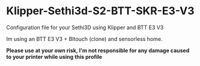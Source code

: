 # Klipper-Sethi3d-S2-BTT-SKR-E3-V3
Configuration file for your Sethi3D using Klipper and BTT E3 V3

Im using an BTT E3 V3 + Bltouch (clone) and sensorless home.

**Please use at your own risk, I'm not responsible for any damage caused to your printer while using this profile**
